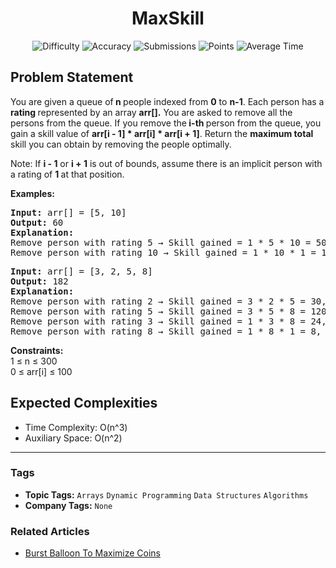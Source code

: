 <h1 align="center">MaxSkill</h1>

<p align="center">
  <img alt="Difficulty" title="Difficulty" src="https://custom-icon-badges.demolab.com/badge/Difficulty: Hard-1F222E?style=for-the-badge&logoColor=white&logo=fire"/>
  <img alt="Accuracy" title="Accuracy" src="https://custom-icon-badges.demolab.com/badge/Accuracy: 60.89%25-1F222E?style=for-the-badge&logoColor=white&logo=target"/>
  <img alt="Submissions" title="Submissions" src="https://custom-icon-badges.demolab.com/badge/Submissions: 16K+-1F222E?style=for-the-badge&logoColor=white&logo=repo"/>
  <img alt="Points" title="Points" src="https://custom-icon-badges.demolab.com/badge/Points: 8-1F222E?style=for-the-badge&logoColor=white&logo=award"/>
  <img alt="Average Time" title="Average Time" src="https://custom-icon-badges.demolab.com/badge/Average%20Time: 45m-1F222E?style=for-the-badge&logoColor=white&logo=clock"/>
</p>

## Problem Statement

You are given a queue of<b> n </b>people indexed from <b>0</b> to <b>n-1</b>. Each person has a <b>rating </b>represented by an array <b>arr[]</b><b>.</b> You are asked to remove all the persons from the queue. If you remove the<b> i-th </b>person from the queue, you gain a skill value of <b>arr[i - 1] * arr[i] * arr[i + 1]</b>. Return the <b>maximum total</b> skill you can obtain by removing the people optimally.

Note: If <b>i - 1</b> or <b>i + 1</b> is out of bounds, assume there is an implicit person with a rating of <b>1 </b>at that position.

<b>Examples:</b>

<pre><b>Input: </b>arr[] = [5, 10] 
<b>Output:</b> 60
<b>Explanation:</b><br>Remove person with rating 5 → Skill gained = 1 * 5 * 10 = 50, remaining queue: [10].
Remove person with rating 10 → Skill gained = 1 * 10 * 1 = 10, total skill = 50 + 10 = 60.</pre>

<pre><b>Input: </b>arr[] = [3, 2, 5, 8]<b>
Output: </b>182<b>
Explanation:
</b>Remove person with rating 2 → Skill gained = 3 * 2 * 5 = 30, remaining queue: [3, 5, 8].
Remove person with rating 5 → Skill gained = 3 * 5 * 8 = 120, remaining queue: [3, 8].
Remove person with rating 3 → Skill gained = 1 * 3 * 8 = 24, remaining queue: [8].
Remove person with rating 8 → Skill gained = 1 * 8 * 1 = 8, total skill = 30 + 120 + 24 + 8 = 182</pre>

<b>Constraints:</b><br>1 ≤ n ≤ 300<br>0 ≤ arr[i] ≤ 100

## Expected Complexities
- Time Complexity: O(n^3)
- Auxiliary Space: O(n^2)

<hr>

### Tags
- **Topic Tags:** `Arrays` `Dynamic Programming` `Data Structures` `Algorithms`
- **Company Tags:** `None`

### Related Articles
- [Burst Balloon To Maximize Coins](https://www.geeksforgeeks.org/burst-balloon-to-maximize-coins/)
